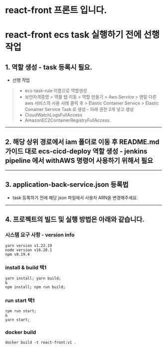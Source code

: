 # react-front 프론트 입니다.

# react-front ecs task 실행하기 전에 선행작업
## 1. 역할 생성 - task 등록시 필요.
 -  선행 작업
 > -  ecs-task-rule 이름으로 역할생성
 > - 보안자격증명 > 역활 탭 이동 > 역할 만들기 > Aws Service > 맨밑 다른 aws 서비스의 사용 사례 클릭 후 >
 >  Elastic Container Service > Elastic Conainer Service Task 로 생성 -  아래 권한 2개 넣고 생성
 > -  CloudWatchLogsFullAccess	
 > -  AmazonEC2ContainerRegistryFullAccess
---
## 2. 해당 상위 경로에서 iam 폴더로 이동 후 README.md 가이드 대로 ecs-cicd-deploy 역할 생성 - jenkins pipeline 에서 withAWS 명령어 사용하기 위해서 필요
---

## 3. application-back-service.json 등록법 
 -  task 등록하기 전에 해당 json 파일에서 사용자 ARN을 변경해주세요.
---
## 4. 프로젝트의 빌드 및 실행 방법은 아래와 같습니다.

### 시스템 요구 사항 - version info
```
yarn version v1.22.19
node version v16.20.1
npm v8.19.4
```

### install & build 택1
```
yarn install; yarn build;
&
npm install; npm run build;
```

### run start 택1
```
rpm run start;
&
yarn start;
```


### docker build
```
docker build -t react-front:v1 .
```




